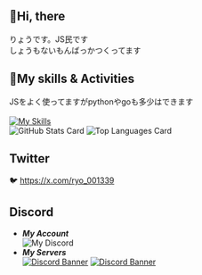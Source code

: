 ## 👋Hi, there
りょうです。JS民です<br>
しょうもないもんばっかつくってます

## 🌱My skills & Activities
JSをよく使ってますがpythonやgoも多少はできます<br><br>
[![My Skills](https://skillicons.dev/icons?i=html,css,js,express,python,nodejs,go,sqlite,discordjs,twitter,discord,instagram,github&perline=7)](https://skillicons.dev)<br>
![GitHub Stats Card](https://github-readme-stats.vercel.app/api?username=VEDA00133912&show_icons=true&theme=algolia&show_icons=true)
![Top Languages Card](https://github-readme-stats.vercel.app/api/top-langs/?username=VEDA00133912&layout=compact&theme=cobalt&show_icons=true)

## Twitter
🐦️ https://x.com/ryo_001339
## Discord 
- ***My Account***<br>
![My Discord](https://discord-readme-badge.vercel.app/api?id=1095869643106828289)<br>
- ***My Servers***<br>
<a href="https://discord.gg/ESRGwGQhxc" target="_blank"><img src="https://discord.com/api/guilds/1236312291700510720/widget.png?style=banner3" alt="Discord Banner"/></a>
<a href="https://discord.gg/Ftz4Tcs8tR" target="_blank"><img src="https://discord.com/api/guilds/1244116007233130558/widget.png?style=banner3" alt="Discord Banner"/></a>
